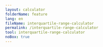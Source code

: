```yaml
---
layout: calculator
folderName: feature
lang: en
fileName: interquartile-range-calculator
permalink: /interquartile-range-calculator
tool: interquartile-range-calculator
noBox: true
---
```

